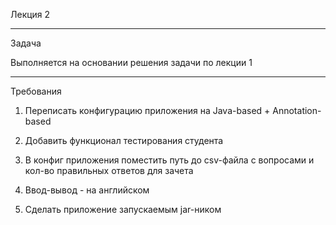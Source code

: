 Лекция 2

***

Задача

Выполняется на основании решения задачи по лекции 1

***

Требования

1. Переписать конфигурацию приложения на Java-based + Annotation-based

2. Добавить функционал тестирования студента

3. В конфиг приложения поместить путь до csv-файла с вопросами и кол-во правильных ответов для зачета

4. Ввод-вывод - на английском

5. Сделать приложение запускаемым jar-ником